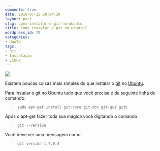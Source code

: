 ```yaml
---
comments: true
date: 2010-07-25 20:04:39
layout: post
slug: como-instalar-o-git-no-ubuntu
title: Como instalar o git no ubuntu?
wordpress_id: 70
categories:
- HowTo
tags:
- git
- Instalação
- Linux
---
```


[![](http://git-scm.com/images/header.gif)](http://git-scm.com/)

Existem poucas coisas mais simples do que instalar o [git](http://git-scm.com/) no [Ubuntu](http://www.ubuntu-br.org/).

Para instalar o git no Ubuntu tudo que você precisa é da seguinte linha de comando:


> 

>     
>     sudo apt-get install git-core git-doc git-gui gitk
> 
> 



Após o apt-get fazer toda sua mágica você digitando o comando


> 

>     
>     git --version
> 
> 



Você deve ver uma mensagem como


> 

>     
>     git version 1.7.0.4
> 
> 

